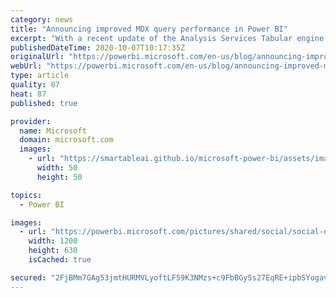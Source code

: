 ```yaml
---
category: news
title: "Announcing improved MDX query performance in Power BI"
excerpt: "With a recent update of the Analysis Services Tabular engine in Power BI, Multidimensional Expressions (MDX) clients, such as Microsoft Excel, can now enjoy improved query performance against datasets in Power BI."
publishedDateTime: 2020-10-07T10:17:35Z
originalUrl: "https://powerbi.microsoft.com/en-us/blog/announcing-improved-mdx-query-performance-in-power-bi/"
webUrl: "https://powerbi.microsoft.com/en-us/blog/announcing-improved-mdx-query-performance-in-power-bi/"
type: article
quality: 87
heat: 87
published: true

provider:
  name: Microsoft
  domain: microsoft.com
  images:
    - url: "https://smartableai.github.io/microsoft-power-bi/assets/images/organizations/microsoft.com-50x50.jpg"
      width: 50
      height: 50

topics:
  - Power BI

images:
  - url: "https://powerbi.microsoft.com/pictures/shared/social/social-default-image.png"
    width: 1200
    height: 630
    isCached: true

secured: "2FjBMm7GAg53jmtHURMVLyoftLF59K3NMzs+c9FbBGy5s27EqRE+ipbSYogavGTwat3t/IpfbxPXZz539YU1YHYdzpr8Sdpnrx56ytU9PtNEsTMGLXl5zYoe3bl+cy8Zrqoa01z+Q1y9HdGwAcAoRXVr6EujXtryBMti+T+klD4F4rcBWhFKPXFWXEPSf8Xul5p2J/eUoLgqjxkhbeEPOA78dPeVnhaZGbRndrAk+NOMNJTyrjLwH8qv9DgtsNuj/1Nnkoc4UmGWwaXsXa3ZJoOeapcxUwc2PYPSkb4WCVOH/vTMYQgBIb/zOZ2UXuvSKNj3y0jcM6QWZQCB3WfmbkwcUMDCf9WjPichz3LBkZE=;M8qFkaQtvLBaL/x3k5UtlA=="
---
```


